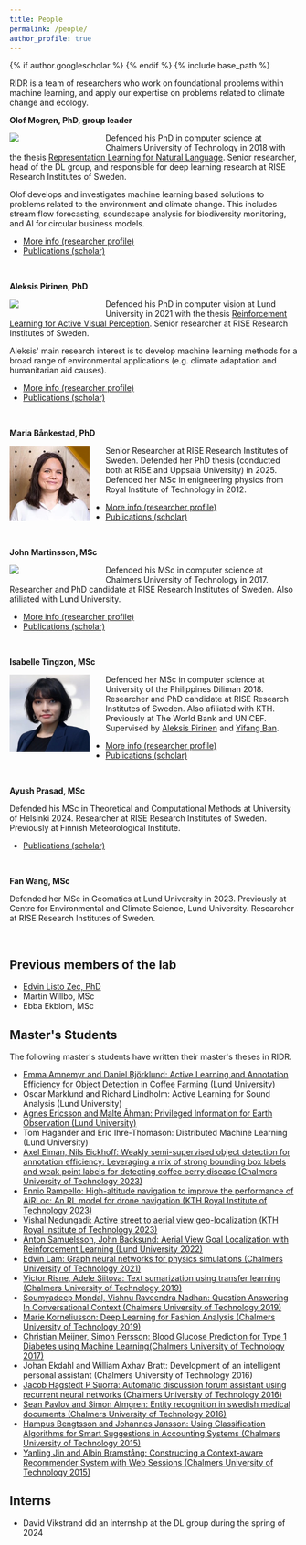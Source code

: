 ```yaml
---
title: People
permalink: /people/
author_profile: true
---
```

{% if author.googlescholar %}
{% endif %}
{% include base_path %}

RIDR is a team of researchers who work on foundational problems within machine learning, and apply our expertise on problems related to climate change and ecology.

**Olof Mogren, PhD, group leader**

<img style="float: left; width: 10em; margin-right: 2em; margin-bottom: 1em;" src="/images/people/mogren.png" />

Defended his PhD in computer science at Chalmers University of Technology in 2018
with the thesis [Representation Learning for Natural Language](https://mogren.one/phd/).
Senior researcher, head of the DL group, and responsible for deep learning research at RISE Research Institutes of Sweden.

Olof develops and investigates machine learning based solutions to problems related to the environment and climate change. This includes stream flow forecasting, soundscape analysis for biodiversity monitoring, and AI for circular business models. 

* [More info (researcher profile)](https://mogren.one/)
* [Publications (scholar)](https://scholar.google.se/citations?user=m_n28oAAAAAJ)

<br break="all" />

**Aleksis Pirinen, PhD**

<img style="float: left; width: 10em; margin-right: 2em; margin-bottom: 1em;" src="/images/people/pirinen.jpg" />

Defended his PhD in computer vision at Lund University in 2021
with the thesis [Reinforcement Learning for Active Visual Perception](https://lup.lub.lu.se/search/publication/6065e35e-b97b-44b8-97b0-a04fe3862a13).
Senior researcher at RISE Research Institutes of Sweden.

Aleksis' main research interest is to develop machine learning methods for a broad range of environmental applications (e.g. climate adaptation and humanitarian aid causes).

* [More info (researcher profile)](https://aleksispi.github.io)
* [Publications (scholar)](https://scholar.google.se/citations?hl=sv&user=paBGTgsAAAAJ)

<br break="all" />

**Maria Bånkestad, PhD**

<img style="float: left; width: 10em; margin-right: 2em; margin-bottom: 1em;" src="/images/people/bankestad.png" />

Senior Researcher at RISE Research Institutes of Sweden.
Defended her PhD thesis (conducted both at RISE and Uppsala University) in 2025.
Defended her MSc in enigneering physics from Royal Institute of Technology in 2012.

* [More info (researcher profile)](https://mariabankestad.github.io/)
* [Publications (scholar)](https://scholar.google.se/citations?user=4tKNCSkAAAAJ&hl=sv&oi=ao)

<br break="all" />

**John Martinsson, MSc**

<img style="float: left; width: 10em; margin-right: 2em; margin-bottom: 1em;" src="/images/people/martinsson.jpg" />

Defended his MSc in computer science at Chalmers University of Technology in 2017.
Researcher and PhD candidate at RISE Research Institutes of Sweden.
Also afiliated with Lund University.

* [More info (researcher profile)](https://johnmartinsson.org)
* [Publications (scholar)](https://scholar.google.se/citations?hl=sv&user=sAMIwlMAAAAJ)

<br break="all" />

**Isabelle Tingzon, MSc**

<img style="float: left; width: 10em; margin-right: 2em; margin-bottom: 1em;" src="/images/people/tingzon.jpg" />

Defended her MSc in computer science at University of the Philippines Diliman 2018.
Researcher and PhD candidate at RISE Research Institutes of Sweden. Also afiliated with KTH.
Previously at The World Bank and UNICEF.
Supervised by [Aleksis Pirinen](https://aleksispi.github.io/) and [Yifang Ban](https://www.kth.se/profile/yifang/).

* [More info (researcher profile)](https://issa-tingzon.github.io)
* [Publications (scholar)](https://scholar.google.se/citations?hl=sv&user=MGeQcRMAAAAJ)

<br break="all" />

**Ayush Prasad, MSc**


Defended his MSc in Theoretical and Computational Methods at University of Helsinki 2024.
Researcher at RISE Research Institutes of Sweden.
Previously at Finnish Meteorological Institute.

* [Publications (scholar)](https://scholar.google.se/citations?hl=sv&user=5rZmFXsAAAAJ)

<br break="all" />

**Fan Wang, MSc**

Defended her MSc in Geomatics at Lund University in 2023.
Previously at Centre for Environmental and Climate Science, Lund University.
Researcher at RISE Research Institutes of Sweden.

<br break="all" />

## Previous members of the lab

* [Edvin Listo Zec, PhD](https://edvinli.github.io)
* Martin Willbo, MSc
* Ebba Ekblom, MSc

<!--## Master's Students

The following master's students are currently writing their master's thesis in the DL group.-->

## Master's Students

The following master's students have written their master's theses in RIDR.

* [Emma Amnemyr and Daniel Björklund: Active Learning and Annotation Efficiency for Object Detection in Coffee Farming (Lund University)](https://lup.lub.lu.se/luur/download?func=downloadFile&recordOId=9164704&fileOId=9164725)
* Oscar Marklund and Richard Lindholm: Active Learning for Sound Analysis (Lund University)
* [Agnes Ericsson and Malte Åhman: Privileged Information for Earth Observation (Lund University)](https://lup.lub.lu.se/luur/download?func=downloadFile&recordOId=9166511&fileOId=9166513)
* Tom Hagander and Eric Ihre-Thomason: Distributed Machine Learning (Lund University)
* [Axel Eiman, Nils Eickhoff: Weakly semi-supervised object detection for annotation efficiency: Leveraging a mix of strong bounding box labels and weak point labels for detecting coffee berry disease (Chalmers University of Technology 2023)](https://drive.google.com/file/d/1KHbFBNb-sbOtXQdq2O7nk3l4NOOsPF49/view?usp=sharing)
* [Ennio Rampello: High-altitude navigation to improve the performance of AiRLoc: An RL model for drone navigation (KTH Royal Institute of Technology 2023)](https://drive.google.com/file/d/1wg4znYHNi6AtMfpbGtPquu6ZcZEdMQjy/view?usp=sharing)
* [Vishal Nedungadi: Active street to aerial view geo-localization (KTH Royal Institute of Technology 2023)](https://drive.google.com/file/d/1pfz6ApZWeQm586MAjSNQct9BRN-QNTbi/view?usp=sharing)
* [Anton Samuelsson, John Backsund: Aerial View Goal Localization with Reinforcement Learning (Lund University 2022)](https://lup.lub.lu.se/luur/download?func=downloadFile&recordOId=9088977&fileOId=9089013)
* [Edvin Lam: Graph neural networks for physics simulations (Chalmers University of Technology 2021)](https://mogren.one/group/2021/lam/)
* [Victor Risne, Adele Siitova: Text sumarization using transfer learning (Chalmers University of Technology 2019)](https://mogren.one/group/2019/risne-siitova/)
* [Soumyadeep Mondal, Vishnu Raveendra Nadhan: Question Answering In Conversational Context (Chalmers University of Technology 2019)](https://mogren.one/group/2019/mondal-nadhan/)
* [Marie Korneliusson: Deep Learning for Fashion Analysis (Chalmers University of Technology 2019)](https://odr.chalmers.se/bitstream/20.500.12380/256960/1/256960.pdf)
* [Christian Meijner, Simon Persson: Blood Glucose Prediction for Type 1 Diabetes using Machine Learning(Chalmers University of Technology 2017)](https://mogren.one/group/2017/meijner-persson/)
* Johan Ekdahl and William Axhav Bratt: Development of an intelligent personal assistant (Chalmers University of Technology 2016)
* [Jacob Hagstedt P Suorra: Automatic discussion forum assistant using recurrent neural networks (Chalmers University of Technology 2016)](https://mogren.one/group/2016/jacob-hagstedt/)
* [Sean Pavlov and Simon Almgren: Entity recognition in swedish medical documents (Chalmers University of Technology 2016)](https://mogren.one/group/2016/almgren-pavlov/)
* [Hampus Bengtsson and Johannes Jansson: Using Classification Algorithms for Smart Suggestions in Accounting Systems (Chalmers University of Technology 2015)](https://mogren.one/group/2015/bengtsson-jansson/)
* [Yanling Jin and Albin Bramstång: Constructing a Context-aware Recommender System with Web Sessions (Chalmers University of Technology 2015)](https://mogren.one/group/2015/jin-bramstang/)

## Interns

* David Vikstrand did an internship at the DL group during the spring of 2024

